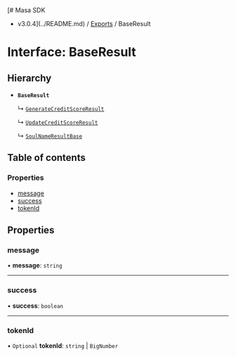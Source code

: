 [# Masa SDK
 - v3.0.4](../README.md) / [Exports](../modules.md) / BaseResult

# Interface: BaseResult

## Hierarchy

- **`BaseResult`**

  ↳ [`GenerateCreditScoreResult`](GenerateCreditScoreResult.md)

  ↳ [`UpdateCreditScoreResult`](UpdateCreditScoreResult.md)

  ↳ [`SoulNameResultBase`](SoulNameResultBase.md)

## Table of contents

### Properties

- [message](BaseResult.md#message)
- [success](BaseResult.md#success)
- [tokenId](BaseResult.md#tokenid)

## Properties

### message

• **message**: `string`

___

### success

• **success**: `boolean`

___

### tokenId

• `Optional` **tokenId**: `string` \| `BigNumber`
